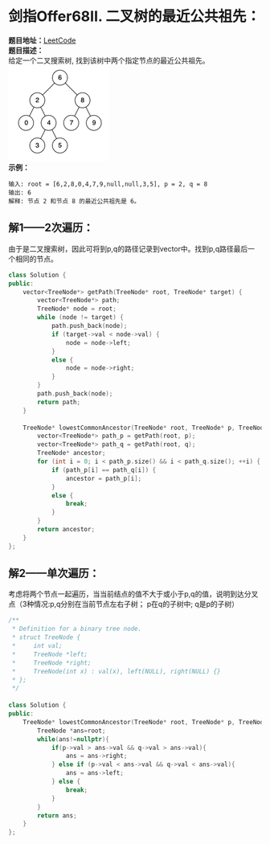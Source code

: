 # 剑指Offer68II. 二叉树的最近公共祖先：  
**题目地址：**[LeetCode](https://leetcode-cn.com/problems/er-cha-sou-suo-shu-de-zui-jin-gong-gong-zu-xian-lcof/)  
**题目描述：**   
给定一个二叉搜索树, 找到该树中两个指定节点的最近公共祖先。  
![](./Pic/68I.png)  
**示例：**  
```
输入: root = [6,2,8,0,4,7,9,null,null,3,5], p = 2, q = 8
输出: 6 
解释: 节点 2 和节点 8 的最近公共祖先是 6。
```

## 解1——2次遍历：
由于是二叉搜索树，因此可将到p,q的路径记录到vector中。找到p,q路径最后一个相同的节点。
```cpp
class Solution {
public:
    vector<TreeNode*> getPath(TreeNode* root, TreeNode* target) {
        vector<TreeNode*> path;
        TreeNode* node = root;
        while (node != target) {
            path.push_back(node);
            if (target->val < node->val) {
                node = node->left;
            }
            else {
                node = node->right;
            }
        }
        path.push_back(node);
        return path;
    }

    TreeNode* lowestCommonAncestor(TreeNode* root, TreeNode* p, TreeNode* q) {
        vector<TreeNode*> path_p = getPath(root, p);
        vector<TreeNode*> path_q = getPath(root, q);
        TreeNode* ancestor;
        for (int i = 0; i < path_p.size() && i < path_q.size(); ++i) {
            if (path_p[i] == path_q[i]) {
                ancestor = path_p[i];
            }
            else {
                break;
            }
        }
        return ancestor;
    }
};
```

## 解2——单次遍历：
考虑将两个节点一起遍历，当当前结点的值不大于或小于p,q的值，说明到达分叉点（3种情况:p,q分别在当前节点左右子树； p在q的子树中; q是p的子树）
```cpp
/**
 * Definition for a binary tree node.
 * struct TreeNode {
 *     int val;
 *     TreeNode *left;
 *     TreeNode *right;
 *     TreeNode(int x) : val(x), left(NULL), right(NULL) {}
 * };
 */

class Solution {
public:
    TreeNode* lowestCommonAncestor(TreeNode* root, TreeNode* p, TreeNode* q) {
        TreeNode *ans=root;
        while(ans!=nullptr){
            if(p->val > ans->val && q->val > ans->val){
                ans = ans->right;
            } else if (p->val < ans->val && q->val < ans->val){
                ans = ans->left;
            } else {
                break;
            }
        }
        return ans;
    }
};
```